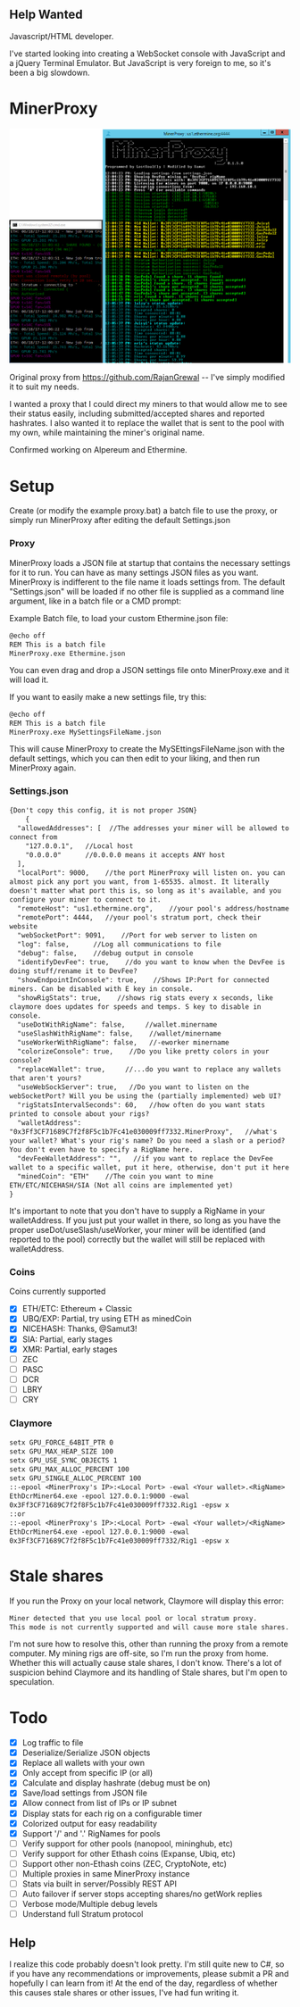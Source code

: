 ## Help Wanted
Javascript/HTML developer.

I've started looking into creating a WebSocket console with JavaScript and a jQuery Terminal Emulator.
But JavaScript is very foreign to me, so it's been a big slowdown.

# MinerProxy

![Screenshot](Screens/Screen.PNG)

Original proxy from https://github.com/RajanGrewal -- I've simply modified it to suit my needs.

I wanted a proxy that I could direct my miners to that would allow me to see their status easily, including submitted/accepted shares and reported hashrates.
I also wanted it to replace the wallet that is sent to the pool with my own, while maintaining the miner's original name.

Confirmed working on Alpereum and Ethermine.

# Setup
Create (or modify the example proxy.bat) a batch file to use the proxy, or simply run MinerProxy after editing the default Settings.json

### Proxy
MinerProxy loads a JSON file at startup that contains the necessary settings for it to run. You can have as many settings JSON files as you want. MinerProxy is indifferent to the file name it loads settings from. The default "Settings.json" will be loaded if no other file is supplied as a command line argument, like in a batch file or a CMD prompt:

Example Batch file, to load your custom Ethermine.json file:
```batch
@echo off
REM This is a batch file
MinerProxy.exe Ethermine.json
```
You can even drag and drop a JSON settings file onto MinerProxy.exe and it will load it.

If you want to easily make a new settings file, try this:
```batch
@echo off
REM This is a batch file
MinerProxy.exe MySettingsFileName.json
```
This will cause MinerProxy to create the MySEttingsFileName.json with the default settings, which you can then edit to your liking, and then run MinerProxy again.


### Settings.json
```
{Don't copy this config, it is not proper JSON}
    {
  "allowedAddresses": [  //The addresses your miner will be allowed to connect from
    "127.0.0.1",   //Local host
    "0.0.0.0"      //0.0.0.0 means it accepts ANY host
  ],
  "localPort": 9000,    //the port MinerProxy will listen on. you can almost pick any port you want, from 1-65535. almost. It literally doesn't matter what port this is, so long as it's available, and you configure your miner to connect to it.
  "remoteHost": "us1.ethermine.org",    //your pool's address/hostname
  "remotePort": 4444,   //your pool's stratum port, check their website
  "webSocketPort": 9091,    //Port for web server to listen on
  "log": false,      //Log all communications to file
  "debug": false,    //debug output in console
  "identifyDevFee": true,    //do you want to know when the DevFee is doing stuff/rename it to DevFee?
  "showEndpointInConsole": true,    //Shows IP:Port for connected miners. Can be disabled with E key in console.
  "showRigStats": true,    //shows rig stats every x seconds, like claymore does updates for speeds and temps. S key to disable in console.
  "useDotWithRigName": false,     //wallet.minername
  "useSlashWithRigName": false,    //wallet/minername
  "useWorkerWithRigName": false,   //-eworker minername
  "colorizeConsole": true,    //Do you like pretty colors in your console?
  "replaceWallet": true,     //...do you want to replace any wallets that aren't yours?
  "useWebSockServer": true,   //Do you want to listen on the webSocketPort? Will you be using the (partially implemented) web UI?
  "rigStatsIntervalSeconds": 60,   //how often do you want stats printed to console about your rigs?
  "walletAddress": "0x3Ff3CF71689C7f2f8F5c1b7Fc41e030009ff7332.MinerProxy",   //what's your wallet? What's your rig's name? Do you need a slash or a period? You don't even have to specify a RigName here.
  "devFeeWalletAddress": "",   //if you want to replace the DevFee wallet to a specific wallet, put it here, otherwise, don't put it here
  "minedCoin": "ETH"    //The coin you want to mine ETH/ETC/NICEHASH/SIA (Not all coins are implemented yet)
}
```

It's important to note that you don't have to supply a RigName in your walletAddress. If you just put your wallet in there, so long as you have the proper useDot/useSlash/useWorker, your miner will be identified (and reported to the pool) correctly but the wallet will still be replaced with walletAddress.

### Coins

Coins currently supported
- [x] ETH/ETC: Ethereum + Classic
- [x] UBQ/EXP: Partial, try using ETH as minedCoin
- [x] NICEHASH: Thanks, @Samut3!
- [x] SIA: Partial, early stages
- [x] XMR: Partial, early stages
- [ ] ZEC
- [ ] PASC
- [ ] DCR
- [ ] LBRY
- [ ] CRY

### Claymore
```batch
setx GPU_FORCE_64BIT_PTR 0
setx GPU_MAX_HEAP_SIZE 100
setx GPU_USE_SYNC_OBJECTS 1
setx GPU_MAX_ALLOC_PERCENT 100
setx GPU_SINGLE_ALLOC_PERCENT 100
::-epool <MinerProxy's IP>:<Local Port> -ewal <Your wallet>.<RigName>
EthDcrMiner64.exe -epool 127.0.0.1:9000 -ewal 0x3Ff3CF71689C7f2f8F5c1b7Fc41e030009ff7332.Rig1 -epsw x
::or
::-epool <MinerProxy's IP>:<Local Port> -ewal <Your wallet>/<RigName>
EthDcrMiner64.exe -epool 127.0.0.1:9000 -ewal 0x3Ff3CF71689C7f2f8F5c1b7Fc41e030009ff7332/Rig1 -epsw x
```

# Stale shares
If you run the Proxy on your local network, Claymore will display this error:

    Miner detected that you use local pool or local stratum proxy.
    This mode is not currently supported and will cause more stale shares.

I'm not sure how to resolve this, other than running the proxy from a remote computer.
My mining rigs are off-site, so I'm run the proxy from home.
Whether this will actually cause stale shares, I don't know. There's a lot of suspicion behind Claymore and its handling of Stale shares, but I'm open to speculation.

# Todo
- [x] Log traffic to file
- [x] Deserialize/Serialize JSON objects
- [x] Replace all wallets with your own
- [x] Only accept from specific IP (or all)
- [x] Calculate and display hashrate (debug must be on)
- [X] Save/load settings from JSON file
- [X] Allow connect from list of IPs or IP subnet
- [X] Display stats for each rig on a configurable timer
- [X] Colorized output for easy readability
- [X] Support '/' and '.' RigNames for pools
- [ ] Verify support for other pools (nanopool, mininghub, etc)
- [ ] Verify support for other Ethash coins (Expanse, Ubiq, etc)
- [ ] Support other non-Ethash coins (ZEC, CryptoNote, etc)
- [ ] Multiple proxies in same MinerProxy instance
- [ ] Stats via built in server/Possibly REST API
- [ ] Auto failover if server stops accepting shares/no getWork replies
- [ ] Verbose mode/Multiple debug levels
- [ ] Understand full Stratum protocol

## Help
I realize this code probably doesn't look pretty. I'm still quite new to C#, so if you have any recommendations or improvements, please submit a PR and hopefully I can learn from it! At the end of the day, regardless of whether this causes stale shares or other issues, I've had fun writing it.
